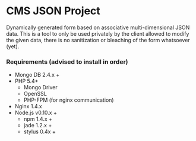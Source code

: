 
CMS JSON Project
===
Dynamically generated form based on associative multi-dimensional JSON data.  This is a tool to only be used privately by the client allowed to modify the given data, there is no sanitization or bleaching of the form whatsoever (yet).


### Requirements (advised to install in order)

* Mongo DB 2.4.x + 
* PHP 5.4+
    * Mongo Driver
    * OpenSSL 
    * PHP-FPM (for nginx communication)
* Nginx 1.4.x 
* Node.js v0.10.x +
    * npm 1.4.x +
    * jade 1.2.x +
    * stylus 0.4x +

